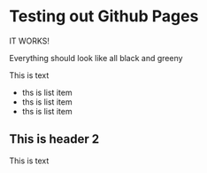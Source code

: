 # Testing out Github Pages

IT WORKS!

Everything should look like all black and greeny

This is text
- ths is list item
- ths is list item
- ths is list item

## This is header 2

This is text
